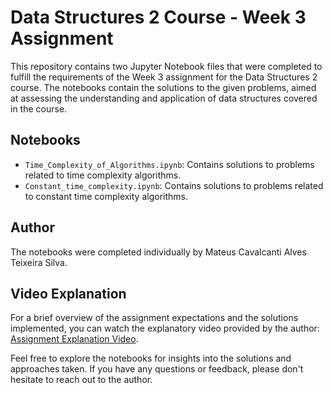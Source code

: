 # Data Structures 2 Course - Week 3 Assignment

This repository contains two Jupyter Notebook files that were completed to fulfill the requirements of the Week 3 assignment for the Data Structures 2 course. The notebooks contain the solutions to the given problems, aimed at assessing the understanding and application of data structures covered in the course.

## Notebooks
- `Time_Complexity_of_Algorithms.ipynb`: Contains solutions to problems related to time complexity algorithms.
- `Constant_time_complexity.ipynb`: Contains solutions to problems related to constant time complexity algorithms.

## Author
The notebooks were completed individually by Mateus Cavalcanti Alves Teixeira Silva.

## Video Explanation
For a brief overview of the assignment expectations and the solutions implemented, you can watch the explanatory video provided by the author: [Assignment Explanation Video](https://www.youtube.com/watch?v=ezYoH9TGdqg).

Feel free to explore the notebooks for insights into the solutions and approaches taken. If you have any questions or feedback, please don't hesitate to reach out to the author.
